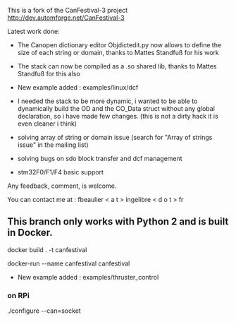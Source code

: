 This is a fork of the CanFestival-3 project http://dev.automforge.net/CanFestival-3

Latest work done:

- The Canopen dictionary editor Objdictedit.py now allows to define the size of each string or domain, thanks to Mattes Standfuß for his work 

- The stack can now be compiled as a .so shared lib, thanks to Mattes Standfuß for this also

- New example added : examples/linux/dcf

- I needed the stack to be more dynamic, i wanted to be able to dynamically build the OD and the CO_Data struct without any global declaration, so i have made few changes. (this is not a dirty hack it is even cleaner i think)

- solving array of string or domain issue (search for "Array of strings issue" in the mailing list)

- solving bugs on sdo block transfer and dcf management

- stm32F0/F1/F4 basic support

Any feedback, comment, is welcome.

You can contact me at : 
fbeaulier < a t > ingelibre < d o t > fr

## This branch only works with Python 2 and is built in Docker.

docker build . -t canfestival

docker-run --name canfestival canfestival

- New example added : examples/thruster_control

### on RPi
./configure --can=socket
